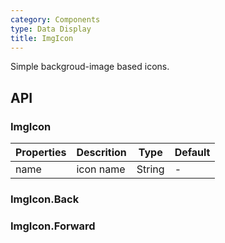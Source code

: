 ```yaml
---
category: Components
type: Data Display
title: ImgIcon
---
```


Simple backgroud-image based icons.


## API

### ImgIcon

Properties | Descrition | Type | Default
-----------|------------|------|--------
| name | icon name | String | -

### ImgIcon.Back

### ImgIcon.Forward